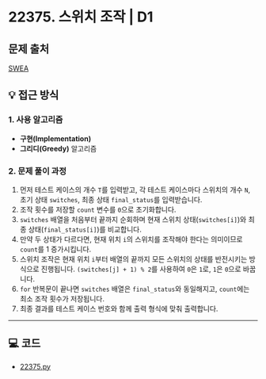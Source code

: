 # 22375. 스위치 조작 | D1

## 문제 출처
[SWEA](https://swexpertacademy.com/main/talk/solvingClub/problemView.do?solveclubId=AZgvQCv6GNXHBIT9&contestProbId=AZHA7Cn6ZgsDFAQP&probBoxId=AZh3fFV6jffHBINp&type=USER&problemBoxTitle=8%EC%9B%94+2%EC%A3%BC%EC%B0%A8%288%EC%9B%94+13%EC%9D%BC%EA%B9%8C%EC%A7%80+%ED%91%B8%EC%8B%9C%EC%98%A4%29&problemBoxCnt=8)

## 💡 접근 방식

### 1. 사용 알고리즘
* **구현(Implementation)**
* **그리디(Greedy)** 알고리즘

### 2. 문제 풀이 과정
1.  먼저 테스트 케이스의 개수 `T`를 입력받고, 각 테스트 케이스마다 스위치의 개수 `N`, 초기 상태 `switches`, 최종 상태 `final_status`를 입력받습니다.
2.  조작 횟수를 저장할 `count` 변수를 `0`으로 초기화합니다.
3.  `switches` 배열을 처음부터 끝까지 순회하며 현재 스위치 상태(`switches[i]`)와 최종 상태(`final_status[i]`)를 비교합니다.
4.  만약 두 상태가 다르다면, 현재 위치 `i`의 스위치를 조작해야 한다는 의미이므로 `count`를 1 증가시킵니다.
5.  스위치 조작은 현재 위치 `i`부터 배열의 끝까지 모든 스위치의 상태를 반전시키는 방식으로 진행됩니다. `(switches[j] + 1) % 2`를 사용하여 `0`은 `1`로, `1`은 `0`으로 바꿉니다.
6.  `for` 반복문이 끝나면 `switches` 배열은 `final_status`와 동일해지고, `count`에는 최소 조작 횟수가 저장됩니다.
7.  최종 결과를 테스트 케이스 번호와 함께 출력 형식에 맞춰 출력합니다.

---

## 💻 코드
* [22375.py](22375.py)